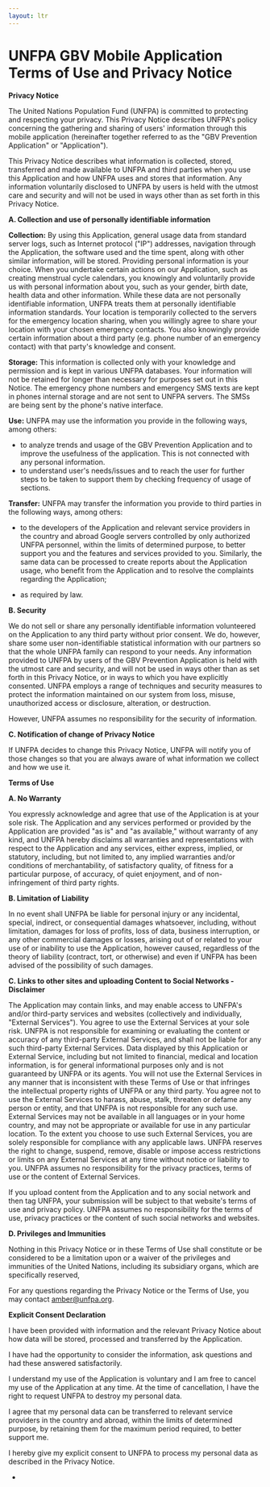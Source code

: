 ```yaml
---
layout: ltr
---
```


# UNFPA GBV Mobile Application Terms of Use and Privacy Notice

**Privacy Notice**

The United Nations Population Fund (UNFPA) is committed to protecting and respecting your privacy. This Privacy Notice describes UNFPA's policy concerning the gathering and sharing of users' information through this mobile application (hereinafter together referred to as the &quot;GBV Prevention Application&quot; or &quot;Application&quot;).

This Privacy Notice describes what information is collected, stored, transferred and made available to UNFPA and third parties when you use this Application and how UNFPA uses and stores that information. Any information voluntarily disclosed to UNFPA by users is held with the utmost care and security and will not be used in ways other than as set forth in this Privacy Notice.

**A. Collection and use of personally identifiable information**

**Collection:** By using this Application, general usage data from standard server logs, such as Internet protocol (&quot;IP&quot;) addresses, navigation through the Application, the software used and the time spent, along with other similar information, will be stored. Providing personal information is your choice. When you undertake certain actions on our Application, such as creating menstrual cycle calendars, you knowingly and voluntarily provide us with personal information about you, such as your gender, birth date, health data and other information. While these data are not personally identifiable information, UNFPA treats them at personally identifiable information standards. Your location is temporarily collected to the servers for the emergency location sharing, when you willingly agree to share your location with your chosen emergency contacts. You also knowingly provide certain information about a third party (e.g. phone number of an emergency contact) with that party's knowledge and consent.

**Storage:** This information is collected only with your knowledge and permission and is kept in various UNFPA databases. Your information will not be retained for longer than necessary for purposes set out in this Notice. The emergency phone numbers and emergency SMS texts are kept in phones internal storage and are not sent to UNFPA servers. The SMSs are being sent by the phone's native interface.

**Use:** UNFPA may use the information you provide in the following ways, among others:

- to analyze trends and usage of the GBV Prevention Application and to improve the usefulness of the application. This is not connected with any personal information.
- to understand user's needs/issues and to reach the user for further steps to be taken to support them by checking frequency of usage of sections.

**Transfer:** UNFPA may transfer the information you provide to third parties in the following ways, among others:

- to the developers of the Application and relevant service providers in the country and abroad Google servers controlled by only authorized UNFPA personnel, within the limits of determined purpose, to better support you and the features and services provided to you. Similarly, the same data can be processed to create reports about the Application usage, who benefit from the Application and to resolve the complaints regarding the Application;

- as required by law.

**B. Security**

We do not sell or share any personally identifiable information volunteered on the Application to any third party without prior consent. We do, however, share some user non-identifiable statistical information with our partners so that the whole UNFPA family can respond to your needs. Any information provided to UNFPA by users of the GBV Prevention Application is held with the utmost care and security, and will not be used in ways other than as set forth in this Privacy Notice, or in ways to which you have explicitly consented. UNFPA employs a range of techniques and security measures to protect the information maintained on our system from loss, misuse, unauthorized access or disclosure, alteration, or destruction.

However, UNFPA assumes no responsibility for the security of information.

**C. Notification of change of Privacy Notice**

If UNFPA decides to change this Privacy Notice, UNFPA will notify you of those changes so that you are always aware of what information we collect and how we use it.

**Terms of Use**

**A. No Warranty**

You expressly acknowledge and agree that use of the Application is at your sole risk. The Application and any services performed or provided by the Application are provided &quot;as is&quot; and &quot;as available,&quot; without warranty of any kind, and UNFPA hereby disclaims all warranties and representations with respect to the Application and any services, either express, implied, or statutory, including, but not limited to, any implied warranties and/or conditions of merchantability, of satisfactory quality, of fitness for a particular purpose, of accuracy, of quiet enjoyment, and of non-infringement of third party rights.

**B. Limitation of Liability**

In no event shall UNFPA be liable for personal injury or any incidental, special, indirect, or consequential damages whatsoever, including, without limitation, damages for loss of profits, loss of data, business interruption, or any other commercial damages or losses, arising out of or related to your use of or inability to use the Application, however caused, regardless of the theory of liability (contract, tort, or otherwise) and even if UNFPA has been advised of the possibility of such damages.

**C. Links to other sites and uploading Content to Social Networks - Disclaimer**

The Application may contain links, and may enable access to UNFPA's and/or third-party services and websites (collectively and individually, &quot;External Services&quot;). You agree to use the External Services at your sole risk. UNFPA is not responsible for examining or evaluating the content or accuracy of any third-party External Services, and shall not be liable for any such third-party External Services. Data displayed by this Application or External Service, including but not limited to financial, medical and location information, is for general informational purposes only and is not guaranteed by UNFPA or its agents. You will not use the External Services in any manner that is inconsistent with these Terms of Use or that infringes the intellectual property rights of UNFPA or any third party. You agree not to use the External Services to harass, abuse, stalk, threaten or defame any person or entity, and that UNFPA is not responsible for any such use. External Services may not be available in all languages or in your home country, and may not be appropriate or available for use in any particular location. To the extent you choose to use such External Services, you are solely responsible for compliance with any applicable laws. UNFPA reserves the right to change, suspend, remove, disable or impose access restrictions or limits on any External Services at any time without notice or liability to you. UNFPA assumes no responsibility for the privacy practices, terms of use or the content of External Services.

If you upload content from the Application and to any social network and then tag UNFPA, your submission will be subject to that website's terms of use and privacy policy. UNFPA assumes no responsibility for the terms of use, privacy practices or the content of such social networks and websites.

**D. Privileges and Immunities**

Nothing in this Privacy Notice or in these Terms of Use shall constitute or be considered to be a limitation upon or a waiver of the privileges and immunities of the United Nations, including its subsidiary organs, which are specifically reserved,

For any questions regarding the Privacy Notice or the Terms of Use, you may contact amber@unfpa.org.

**Explicit Consent Declaration**

I have been provided with information and the relevant Privacy Notice about how data will be stored, processed and transferred by the Application.

I have had the opportunity to consider the information, ask questions and had these answered satisfactorily.

I understand my use of the Application is voluntary and I am free to cancel my use of the Application at any time. At the time of cancellation, I have the right to request UNFPA to destroy my personal data.

I agree that my personal data can be transferred to relevant service providers in the country and abroad, within the limits of determined purpose, by retaining them for the maximum period required, to better support me.

I hereby give my explicit consent to UNFPA to process my personal data as described in the Privacy Notice.

-
